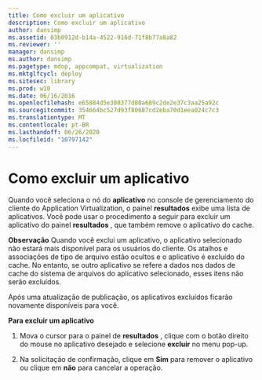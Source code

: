 ```yaml
---
title: Como excluir um aplicativo
description: Como excluir um aplicativo
author: dansimp
ms.assetid: 03b0912d-b14a-4522-916d-71f8b77a8a82
ms.reviewer: ''
manager: dansimp
ms.author: dansimp
ms.pagetype: mdop, appcompat, virtualization
ms.mktglfcycl: deploy
ms.sitesec: library
ms.prod: w10
ms.date: 06/16/2016
ms.openlocfilehash: e65884d5e300377d80a689c2de2e37c3aa25a92c
ms.sourcegitcommit: 354664bc527d93f80687cd2eba70d1eea024c7c3
ms.translationtype: MT
ms.contentlocale: pt-BR
ms.lasthandoff: 06/26/2020
ms.locfileid: "10797142"
---
```

# Como excluir um aplicativo


Quando você seleciona o nó do **aplicativo** no console de gerenciamento do cliente do Application Virtualization, o painel **resultados** exibe uma lista de aplicativos. Você pode usar o procedimento a seguir para excluir um aplicativo do painel **resultados** , que também remove o aplicativo do cache.

**Observação**  Quando você exclui um aplicativo, o aplicativo selecionado não estará mais disponível para os usuários do cliente. Os atalhos e associações de tipo de arquivo estão ocultos e o aplicativo é excluído do cache. No entanto, se outro aplicativo se refere a dados nos dados de cache do sistema de arquivos do aplicativo selecionado, esses itens não serão excluídos.

Após uma atualização de publicação, os aplicativos excluídos ficarão novamente disponíveis para você.

 

**Para excluir um aplicativo**

1.  Mova o cursor para o painel de **resultados** , clique com o botão direito do mouse no aplicativo desejado e selecione **excluir** no menu pop-up.

2.  Na solicitação de confirmação, clique em **Sim** para remover o aplicativo ou clique em **não** para cancelar a operação.

 

 





